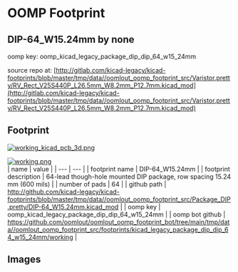 # OOMP Footprint  
## DIP-64_W15.24mm  by none  
  
oomp key: oomp_kicad_legacy_package_dip_dip_64_w15_24mm  
  
source repo at: [http://gitlab.com/kicad-legacy/kicad-footprints/blob/master/tmp/data//oomlout_oomp_footprint_src/Varistor.pretty/RV_Rect_V25S440P_L26.5mm_W8.2mm_P12.7mm.kicad_mod](http://gitlab.com/kicad-legacy/kicad-footprints/blob/master/tmp/data//oomlout_oomp_footprint_src/Varistor.pretty/RV_Rect_V25S440P_L26.5mm_W8.2mm_P12.7mm.kicad_mod)  
## Footprint  
  
[![working_kicad_pcb_3d.png](working_kicad_pcb_3d_600.png)](working_kicad_pcb_3d.png)  
  
[![working.png](working_600.png)](working.png)  
| name | value | 
| --- | --- | 
| footprint name | DIP-64_W15.24mm | 
| footprint description | 64-lead though-hole mounted DIP package, row spacing 15.24 mm (600 mils) | 
| number of pads | 64 | 
| github path | http://github.com/kicad-legacy/kicad-footprints/blob/master/tmp/data//oomlout_oomp_footprint_src/Package_DIP.pretty/DIP-64_W15.24mm.kicad_mod | 
| oomp key | oomp_kicad_legacy_package_dip_dip_64_w15_24mm | 
| oomp bot github | https://github.com/oomlout/oomlout_oomp_footprint_bot/tree/main/tmp/data//oomlout_oomp_footprint_src/footprints/kicad_legacy_package_dip_dip_64_w15_24mm/working | 
## Images  
